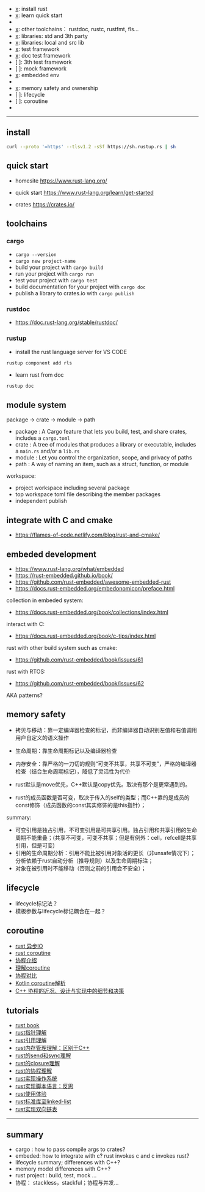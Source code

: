 - [x]: install rust
- [x]: learn quick start
- [x]: cargo
- [x]: other toolchains： rustdoc, rustc, rustfmt, fls...
- [x]: libraries: std and 3th party
- [x]: libraries: local and src lib
- [x]: test framework
- [x]: doc test framework
- [ ]: 3th test framework
- [ ]: mock framework
- [x]: embedded env
- [x]: project
- [x]: memory safety and ownership
- [ ]: lifecycle
- [ ]: coroutine
- [x]: grammar

---

## install

```sh
curl --proto '=https' --tlsv1.2 -sSf https://sh.rustup.rs | sh
```

## quick start

- homesite
https://www.rust-lang.org/

- quick start
https://www.rust-lang.org/learn/get-started

- crates
https://crates.io/

## toolchains

### cargo

- `cargo --version`
- `cargo new project-name`
- build your project with `cargo build`
- run your project with `cargo run`
- test your project with `cargo test`
- build documentation for your project with `cargo doc`
- publish a library to crates.io with `cargo publish`

### rustdoc

- https://doc.rust-lang.org/stable/rustdoc/

### rustup

- install the rust language server for VS CODE

```sh
rustup component add rls
```

- learn rust from doc

```sh
rustup doc
```

## module system

package -> crate -> module -> path

- package : A Cargo feature that lets you build, test, and share crates, includes a `cargo.toml`
- crate : A tree of modules that produces a library or executable, includes a `main.rs` and/or a `lib.rs`
- module : Let you control the organization, scope, and privacy of paths
- path : A way of naming an item, such as a struct, function, or module

workspace:
- project workspace including several package
- top workspace toml file describing the member packages
- independent publish

## integrate with C and cmake

- https://flames-of-code.netlify.com/blog/rust-and-cmake/

## embeded development

- https://www.rust-lang.org/what/embedded
- https://rust-embedded.github.io/book/
- https://github.com/rust-embedded/awesome-embedded-rust
- https://docs.rust-embedded.org/embedonomicon/preface.html

collection in embeded system:

- https://docs.rust-embedded.org/book/collections/index.html

interact with C:

- https://docs.rust-embedded.org/book/c-tips/index.html

rust with other build system such as cmake:

- https://github.com/rust-embedded/book/issues/61

rust with RTOS:

- https://github.com/rust-embedded/book/issues/62

AKA patterns?

## memory safety

- 拷贝与移动：靠一定编译器检查的标记，而非编译器自动识别左值和右值调用用户自定义的语义操作

- 生命周期：靠生命周期标记以及编译器检查

- 内存安全：靠严格的一刀切的规则“可变不共享，共享不可变”，严格的编译器检查（结合生命周期标记），降低了灵活性为代价

- rust默认是move优先，C++默认是copy优先。取决有那个是更常遇到的。

- rust的成员函数是否可变，取决于传入的self的类型；而C++靠的是成员的const修饰（成员函数的const其实修饰的是this指针）；

summary:

- 可变引用是独占引用，不可变引用是可共享引用。独占引用和共享引用的生命周期不能重叠；(共享不可变，可变不共享；但是有例外：cell，refcell是共享引用，但是可变)
- 引用的生命周期分析：引用不能比被引用对象活的更长（非unsafe情况下）；分析依赖于rust自动分析（推导规则）以及生命周期标注；
- 对象在被引用时不能移动（否则之前的引用会不安全）；

## lifecycle

- lifecycle标记法？
- 模板参数与lifecycle标记耦合在一起？

## coroutine

- [rust 异步IO](https://zhuanlan.zhihu.com/p/52538218)
- [rust coroutine](https://zhuanlan.zhihu.com/p/97574385)
- [协程介绍](https://blog.csdn.net/hyman_yx/article/details/52251261)
- [理解coroutine](http://anruence.com/2018/01/22/coroutine/)
- [协程对比](https://www.zhihu.com/question/65647171)
- [Kotlin coroutine解析](https://www.jianshu.com/p/2659bbe0df16)
- [C++ 协程的近况、设计与实现中的细节和决策](https://www.jianshu.com/p/837bb161793a)

## tutorials

- [rust book](https://doc.rust-lang.org/book/title-page.html)
- [rust指针理解](https://zhuanlan.zhihu.com/p/76945648)
- [rust引用理解](https://zhuanlan.zhihu.com/p/88926962)
- [rust内存管理理解：区别于C++](https://zhuanlan.zhihu.com/p/74181780)
- [rust的send和sync理解](https://zhuanlan.zhihu.com/p/64699643)
- [rust的closure理解](https://zhuanlan.zhihu.com/p/64417628)
- [rust的协程理解](https://zhuanlan.zhihu.com/p/97574385)
- [rust实现操作系统](https://zhuanlan.zhihu.com/p/53064186)
- [rust实现脚本语言：反思](https://zhuanlan.zhihu.com/p/69237793)
- [rust使用体验](https://zhuanlan.zhihu.com/p/88478551)
- [rust标准库至linked-list](https://zhuanlan.zhihu.com/p/69091784)
- [rust实现双向链表](http://cglab.ca/~abeinges/blah/too-many-lists/book/README.html)


---

## summary

- cargo : how to pass compile args to crates?
- embeded: how to integrate with c? rust invokes c and c invokes rust?
- lifecycle summary; differences with C++?
- memory model differences with C++?
- rust project : build, test, mock ...
- 协程： stackless，stackful；协程与并发...
